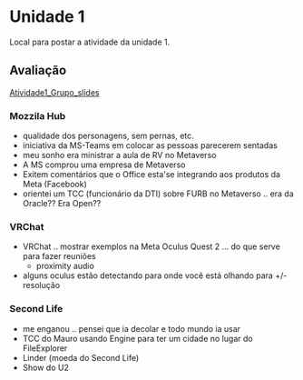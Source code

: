 # Unidade 1

Local para postar a atividade da unidade 1.  

## Avaliação

[Atividade1_Grupo_slides](Atividade1_Grupo_slides.pdf)  

### Mozzila Hub

- qualidade dos personagens, sem pernas, etc.  
- iniciativa da MS-Teams em colocar as pessoas parecerem sentadas  
- meu sonho era ministrar a aula de RV no Metaverso  
- A MS comprou uma empresa de Metaverso  
- Exitem comentários que o Office esta'se integrando aos produtos da Meta (Facebook)  
- orientei um TCC (funcionário da DTI) sobre FURB no Metaverso .. era da Oracle?? Era Open??  

### VRChat

- VRChat .. mostrar exemplos na Meta Oculus Quest 2 ... do que serve para fazer reuniões  
  - proximity audio  
- alguns oculus estão detectando para onde você está olhando para +/- resolução  

### Second Life

- me enganou .. pensei que ia decolar e todo mundo ia usar  
- TCC do Mauro usando Engine para ter um cidade no lugar do FileExplorer  
- Linder (moeda do Second Life)  
- Show do U2  
